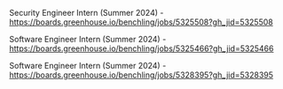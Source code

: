 Security Engineer Intern (Summer 2024) - https://boards.greenhouse.io/benchling/jobs/5325508?gh_jid=5325508

Software Engineer Intern (Summer 2024) - https://boards.greenhouse.io/benchling/jobs/5325466?gh_jid=5325466

Software Engineer Intern (Summer 2024) - https://boards.greenhouse.io/benchling/jobs/5328395?gh_jid=5328395

